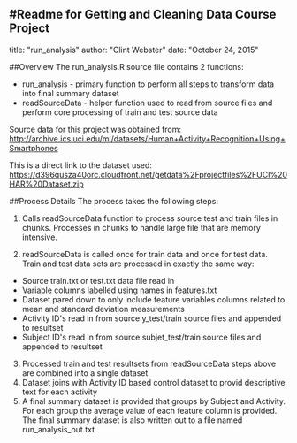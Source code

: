 #Readme for Getting and Cleaning Data Course Project
---
title: "run_analysis"
author: "Clint Webster"
date: "October 24, 2015"


##Overview
The run_analysis.R source file contains 2 functions:
* run_analysis - primary function to perform all steps to transform data into final summary dataset
* readSourceData - helper function used to read from source files and perform core processing of train and test source data

Source data for this project was obtained from:
http://archive.ics.uci.edu/ml/datasets/Human+Activity+Recognition+Using+Smartphones

This is a direct link to the dataset used:
https://d396qusza40orc.cloudfront.net/getdata%2Fprojectfiles%2FUCI%20HAR%20Dataset.zip

##Process Details
The process takes the following steps:
1. Calls readSourceData function to process source test and train files in chunks. Processes in chunks to handle large file that are memory intensive.

2. readSourceData is called once for train data and once for test data. Train and test data sets are processed in exactly the same way:
  + Source train.txt or test.txt data file read in
  + Variable columns labelled using names in features.txt
  + Dataset pared down to only include feature variables columns related to mean and standard deviation measurements
  + Activity ID's read in from source y_test/train source files and appended to resultset
  + Subject ID's read in from source subjet_test/train source files and appended to resultset

3. Processed train and test resultsets from readSourceData steps above are combined into a single dataset
4. Dataset joins with Activity ID based control dataset to provid descriptive text for each activity
5. A final summary dataset is provided that groups by Subject and Activity. For each group the average value of each feature column is provided.  The final summary dataset is also written out to a file named run_analysis_out.txt
